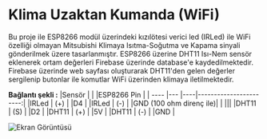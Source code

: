 # Klima Uzaktan Kumanda (WiFi)

Bu proje ile ESP8266 modül üzerindeki kızılötesi verici led (IRLed) ile WiFi özelliği olmayan Mitsubishi Klimaya Isıtma-Soğutma ve Kapama sinyali gönderilmek üzere tasarlanmıştır.
ESP8266 üzerine DHT11 Isı-Nem sensör eklenerek ortam değerleri Firebase üzerinde database'e kaydedilmektedir.
Firebase üzerinde web sayfası oluşturarak DHT11'den gelen değerler sergilenip butonlar ile komutlar WiFi üzerinden klimaya iletilmektedir.

**Bağlantı şekli :**
|Sensör   | |       |ESP8266 Pin   |
| ---- |--- |----|-----------------------:|
|IRLed | (+) |  |D4                      |
|IRLed | (-) |  |GND (100 ohm direnç ile)|
| |||
|DHT11 | (S) |  |D2                      |
|DHT11 | (+) |  |5V                      |
|DHT11 | (-) |  |GND                     |


![Ekran Görüntüsü](/Screenshot0.png "Web Sayfası Görüntüsü")

